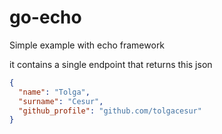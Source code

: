 # go-echo

Simple example with echo framework

it contains a single endpoint that returns this json

```json
{
  "name": "Tolga",
  "surname": "Cesur",
  "github_profile": "github.com/tolgacesur"
}
```